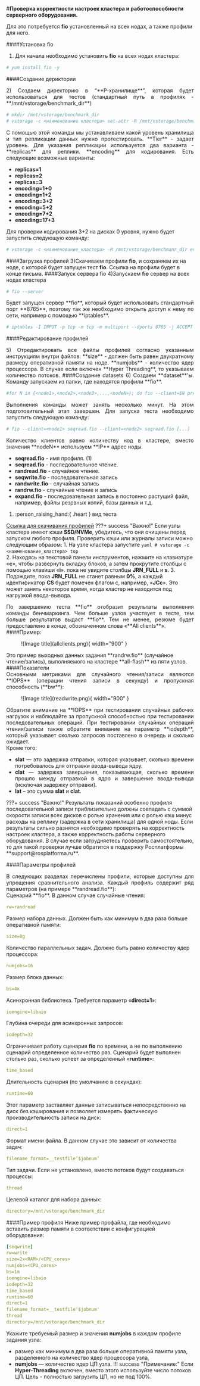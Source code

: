 #__Проверка корректности настроек кластера и работоспособности серверного оборудования.__

Для это потребуется **fio** установленный на всех нодах, а также профили для него.

####Установка fio 
1) Для начала необходимо установить **fio** на всех нодах кластера:  

``` yaml
# yum install fio -y
```
####Создание дериктории 
<div style="text-align: justify" markdown>
2) Создаем директорию в “**Р-хранилище**”, которая будет использоваться для тестов (стандартный путь в профилях - **/mnt/vstorage/benchmark_dir**)
</div>

``` yaml
# mkdir /mnt/vstorage/benchmark_dir
# vstorage -c <наименование кластера> set-attr -R /mnt/vstorage/benchmark_dir replicas=2 tier=0
```
<div style="text-align: justify" markdown>
С помощью этой команды мы устанавливаем какой уровень хранилища и тип репликации данных нужно протестировать. **Tier** - задает уровень. Для указания репликации используется два варианта - **replicas** для реплики. **encoding** для кодирования. Есть следующие возможные варианты:
</div>

- **replicas=1**
- **replicas=2**
- **replicas=3**
- **encoding=1+0**
- **encoding=1+2**
- **encoding=3+2**
- **encoding=5+2**
- **encoding=7+2**
- **encoding=17+3**

Для проверки кодирования 3+2 на дисках 0 уровня, нужно будет запустить следующую команду:
``` yaml
# vstorage -c <наименование_кластера> -R /mnt/vstorage/benchmanr_dir encoding=3+2 tier=0
```
####Загрузка профилей
3)Скачиваем профили **fio**, и сохраняем их на ноде, с которой будет запущен тест **fio**. Ссылка на профили будет в конце письма.
####Запуск сервера fio
4)Запускаем **fio** сервер на всех нодах кластера

``` yaml
# fio --server
```
<div style="text-align: justify" markdown>
Будет запущен сервер **fio**, который будет использовать стандартный порт **8765**, поэтому так же необходимо открыть доступ к нему по сети, например с помощью **iptables**.
</div>

``` yaml
# iptables -I INPUT -p tcp -m tcp -m multiport --dports 8765 -j ACCEPT
```
####Редактирование профилей
<div style="text-align: justify" markdown>
5) Отредактировать все файлы профилей согласно указанным инструкциям внутри файлов.
**size** - должен быть равен двукратному размеру оперативной памяти на ноде.
**numjobs** - количество ядер процессора. В случае если включен **Hyper Threading**, то указываем количество потоков.
####Создание datasets
6) Создаем **dataset**'ы. Команду запускаем из папки, где находятся профили **fio**.
</div>

``` yaml
#for N in {<node1>,<node2>,<node3>,...,<nodeN>}; do fio --client=$N prepare-set.fio;done 
```
<div style="text-align: justify" markdown>
Выполнения команды может занять несколько минут. На этом подготовительный этап завершен. Для запуска теста необходимо запустить следующую команду:
</div>

``` yaml
# fio --client=<node1> seqread.fio --client=<node2> seqread.fio [...]
```
<div style="text-align: justify" markdown>
Количество клиентов равно количеству нод в кластере, вместо значения **nodeN** используем **IP** адрес ноды.
</div> 
<div class="annotate" markdown>

- **seqread.fio** - имя профиля. (1)
- **seqread.fio** - последовательное чтение.
- **randread.fio** - случайное чтение.
- **seqwrite.fio** - последовательная запись
- **randwrite.fio** - случайная запись
- **randrw.fio** - случайные чтение и запись
- **expand.fio** - последовательная запись в постоянно растущий файл, например, файлы резрвных копий, базы данных и т.д.
</div>

1. :person_raising_hand:{ .heart } вид теста

[Ссылка для скачивания профилей](https://disk.yandex.ru/d/YJLkBtLDVdd83g)
???+ success "Важно!"
    Если узлы кластера имеют кэши **SSD/NVMe**, убедитесь, что они очищены перед запуском любого профиля. Проверить кэши или журналы записи можно следующим образом:
    1. На узле кластера запустите
    ``` yaml
    # vstorage -c <наименование_кластера> top
    ```    
    2. Находясь на текстовой панели инструментов, нажмите на клавиатуре «**с**», чтобы развернуть вкладку блоков, а затем прокрутите столбцы с помощью клавиши «**i**».
    пока не увидите столбцы **JRN_FULL** и **s**.
    3. Подождите, пока **JRN_FULL** не станет равным **0%**, а каждый идентификатор **CS** будет помечен флагом c, например, «**JCc**». Это может занять некоторое время, когда кластер не находится под нагрузкой ввода-вывода.

<div style="text-align: justify" markdown>
По завершению теста **fio** отобразит результаты выполнения команды бенчмаркинга. Чем больше узлов участвует в тесте, тем больше результатов выдаст **fio**. Тем не менее, резюме будет предоставлено в конце, обозначенном слова «**All clients**». 
</div>
####Пример:
<figure markdown="span">
  ![Image title](allclients.png){ width="900" }
  <figcaption></figcaption>
</figure>
Это пример выходных данных задания **randrw.fio** (случайное чтение/запись), выполняемого на кластере **all-flash** из пяти узлов.
####Показатели
<div style="text-align: justify" markdown>
Основными метриками для случайного чтения/записи являются **IOPS** (операции чтения записи в секунду) и пропускная способность (**bw**):
</div>
<figure markdown="span">
  ![Image title](readwrite.png){ width="900" }
  <figcaption></figcaption>
</figure>
<div style="text-align: justify" markdown>
Обратите внимание на **IOPS** при тестировании случайных рабочих нагрузок и наблюдайте за пропускной способностью при тестировании последовательных операций. При тестировании случайных операций чтения/записи также обратите внимание на параметр **iodepth**, который указывает сколько запросов поставлено в очередь и сколько ожидает.
</div>
Кроме того:
<div style="text-align: justify" markdown>

-	**slat** — это задержка отправки, которая указывает, сколько времени потребовалось для отправки ввода-вывода ядру.
-	**clat** — задержка завершения, показывающая, сколько времени прошло между отправкой в ядро и завершение ввода-вывода (исключая задержку отправки).
-	**lat** – это сумма **slat** и **clat**.
</div>
???+ success "Важно!"
    Результаты показаний особенно профиля последовательной записи приблизительно должны совпадать с суммой скорости записи всех дисков с ролью хранения или с ролью кэш минус расходы на реплику (задержка в сети хранилища) для одной ноды. Если результаты сильно разнятся необходимо проверять на корректность настроек кластера, а также корректность работы серверного оборудования. В случае если затрудняетесь проверить самостоятельно, то для такой проверки лучше обратится в поддержку Росплатформы **support@rosplatforma.ru**. 

####Параметры профилей
<div style="text-align: justify" markdown>
В следующих разделах перечислены профили, которые доступны для упрощения сравнительного анализа. Каждый профиль содержит ряд параметров (на примере **randread.fio**):
</div>
Сценарий **fio**. В данном случае случайные чтения:

``` yaml
rw=randread 
```
Размер набора данных. Должен быть как минимум в два раза больше оперативной памяти:

``` yaml
size=8g
```
Количество параллельных задач. Должно быть равно количеству ядер процессора:

``` yaml
numjobs=16 
```
Размер блока данных:

``` yaml
bs=4к
```
Асинхронная библиотека. Требуется параметр «**direct=1**»:

``` yaml
ioengine=libaio
```
Глубина очереди для асинхронных запросов:

``` yaml
iodepth=32
```
Ограничивает работу сценария **fio** по времени, а не по выполнению сценарий определенное количество раз. Сценарий будет выполнен столько раз, сколько успеет за определенный «**runtime**»:

``` yaml
time_based
```
Длительность сценария (по умолчанию в секундах):

``` yaml
runtime=60
```
Этот параметр заставляет данные записываться непосредственно на диск без кэширования и позволяет измерять фактическую производительность записи на диск:

``` yaml
direct=1
```
Формат имени файла. В данном случае это зависит от количества задач:

``` yaml
filename_format=__testfile’$jobnum’
```
Тип задачи. Если не установлено, вместо потоков будут создаваться процессы:

``` yaml
thread
```
Целевой каталог для набора данных:

``` yaml
directory=/mnt/vstorage/benchmark_dir
```
####Пример профиля
Ниже пример профайла, где необходимо вставить размер памяти в соответствии с конфигурацией оборудования:

``` yaml
[seqwrite]
rw=write
size=2x<RAM>/<CPU_cores>
numjobs=<CPU_cores>
bs=1m
ioengine=libaio
iodepth=32
time_based
runtime=60
direct=1
filename_format=__testfile'$jobnum'
thread
directory=/mnt/vstorage/benchmark_dir
```
Укажите требуемый размер и значения **numjobs** в каждом профиле задания узла:

- размер как минимум в два раза больше оперативной памяти узла, разделенного на количество ядер процессора узла,
- **numjobs** — количество ядер ЦП узла.
!!! success "Примечание:"
    Если **Hyper-Threading** включен, вместо этого используйте число потоков ЦП. Цель - полностью загрузить ЦП, но не под 100%. 



































